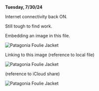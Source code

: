 **Tuesday, 7/30/24**

Internet connectivity back ON.

Still tough to find work.

Embedding an image in this file.

![Patagonia Foulie Jacket](https://github.com/mjhovers264/excercise/blob/main/mhjournal/images/Img_0169.png)

Linking to this image 
(reference to local file)

![Patagonia Foulie Jacket](/Users/mjhovermale/excercise/mhjournal/images/Img_0169.png)

(reference to iCloud share)

![Patagonia Foulie Jacket](https://share.icloud.com/photos/0c3HJIRIb2DyZj1xhFZjHaabg/Img_0169.png)






